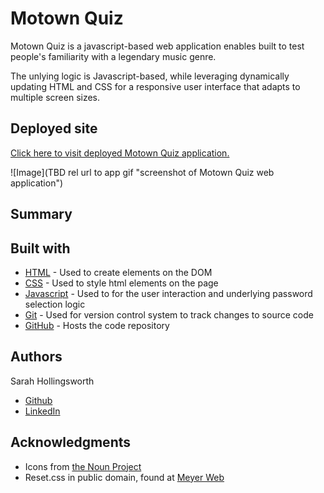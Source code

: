 # Motown Quiz

Motown Quiz is a javascript-based web application enables built to test people's familiarity with a legendary music genre.

The unlying logic is Javascript-based, while leveraging dynamically updating HTML and CSS for a responsive user interface that adapts to multiple screen sizes.

## Deployed site
[Click here to visit deployed Motown Quiz application.](https://sahhollingsworth.github.io/motown-quiz/ "link to Motown Quiz web application")

![Image](TBD rel url to app gif "screenshot of Motown Quiz web application")

## Summary

## Built with
* [HTML](https://developer.mozilla.org/en-US/docs/Web/HTML) - Used to create elements on the DOM
* [CSS](https://developer.mozilla.org/en-US/docs/Web/CSS) - Used to style html elements on the page
* [Javascript](https://developer.mozilla.org/en-US/docs/Web/javascript) - Used to for the user interaction and underlying password selection logic
* [Git](https://git-scm.com/doc) - Used for version control system to track changes to source code
* [GitHub](https://docs.github.com/en) - Hosts the code repository

## Authors
Sarah Hollingsworth
* [Github](https://github.com/sahhollingsworth)
* [LinkedIn](https://www.linkedin.com/in/sarahhollingsworth/)

## Acknowledgments
* Icons from [the Noun Project](https://thenounproject.com/)
* Reset.css in public domain, found at [Meyer Web](http://meyerweb.com/eric/tools/css/reset/)